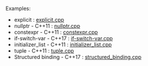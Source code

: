 Examples:
* explicit                      : [explicit.cpp](./explicit.cpp)
* nullptr               - C++11 : [nullptr.cpp](./nullptr.cpp)
* constexpr             - C++11 : [constexpr.cpp](./constexpr.cpp)
* if-switch-var         - C++17 : [if-switch-var.cpp](./if-switch-var.cpp)       
* initializer_list      - C++11 : [initializer_list.cpp](./initializer_list.cpp)
* tuple                 - C++11 : [tuple.cpp](./tuple.cpp)
* Structured binding    - C++17 : [structured_binding.cpp](./structured_binding.cpp)